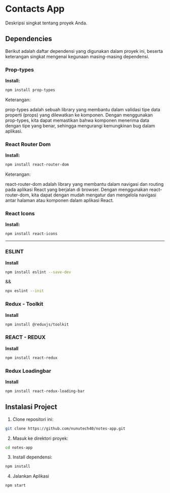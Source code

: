 # Contacts App

Deskripsi singkat tentang proyek Anda.

## Dependencies

Berikut adalah daftar dependensi yang digunakan dalam proyek ini, beserta keterangan singkat mengenai kegunaan masing-masing dependensi.

### Prop-types

**Install:**
```bash
npm install prop-types
```

Keterangan:

prop-types adalah sebuah library yang membantu dalam validasi tipe data properti (props) yang dilewatkan ke komponen. Dengan menggunakan prop-types, kita dapat memastikan bahwa komponen menerima data dengan tipe yang benar, sehingga mengurangi kemungkinan bug dalam aplikasi.


### React Router Dom

**Install:**
```bash
npm install react-router-dom
```

Keterangan:

react-router-dom adalah library yang membantu dalam navigasi dan routing pada aplikasi React yang berjalan di browser. Dengan menggunakan react-router-dom, kita dapat dengan mudah mengatur dan mengelola navigasi antar halaman atau komponen dalam aplikasi React.


### React Icons

**Install:**
```bash
npm install react-icons
```

---


### ESLINT
**Install**
```bash
npm install eslint --save-dev
```

&&

```bash
npx eslint --init
```


### Redux - Toolkit
**Install**
```bash
npm install @reduxjs/toolkit
```

### REACT - REDUX
**Install**
```bash
npm install react-redux
```

### Redux Loadingbar
**Install**
```bash
npm install react-redux-loading-bar
```


## Instalasi Project
1. Clone repositori ini:

```bash
git clone https://github.com/nunutech40/notes-app.git
```

2. Masuk ke direktori proyek:
```bash
cd notes-app
```

3. Install dependensi:
```bash
npm install
```

4. Jalankan Aplikasi
```bash
npm start
```
